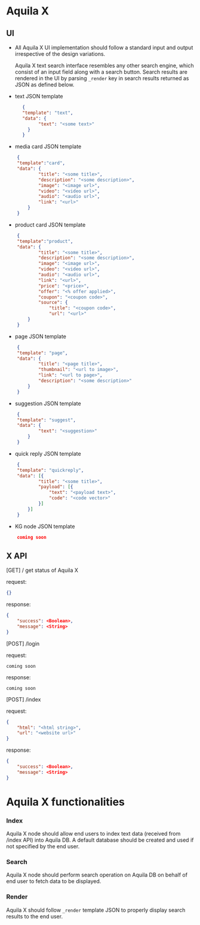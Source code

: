 # Aquila X

## UI

- All Aquila X UI implementation should follow a standard input and output irrespective of the design variations.

  Aquila X text search interface resembles any other search engine, which consist of an input field along with a search button. Search results are rendered in the UI by parsing `_render` key in search results returned as JSON as defined below.

- text JSON template
```json
      {
      "template": "text",
      "data": {
      		"text": "<some text>"
      	}
      }
```

- media card JSON template

```json
    {
    "template":"card",
    "data": {
    		"title": "<some title>",
    		"description": "<some description>",
    		"image": "<image url>",
    		"video": "<video url>",
    		"audio": "<audio url>",
    		"link": "<url>"
    	}
    }
```

- product card JSON template

```json
    {
    "template":"product",
    "data": {
    		"title": "<some title>",
    		"description": "<some description>",
    		"image": "<image url>",
    		"video": "<video url>",
    		"audio": "<audio url>",
    		"link": "<url>",
    		"price": "<price>",
    		"offer": "<% offer applied>",
    		"coupon": "<coupon code>",
    		"source": {
    			"title": "<coupon code>",
    			"url": "<url>"
    	}
    }
```

- page JSON template

```json
    {
    "template": "page",
    "data": {
    		"title": "<page title>",
        	"thumbnail": "<url to image>",
        	"link": "<url to page>",
        	"description": "<some description>"
    	}
    }
```

- suggestion JSON template

```json
    {
    "template": "suggest",
    "data": {
    		"text": "<suggestion>"
    	}
    }
```

- quick reply JSON template

```json
    {
    "template": "quickreply",
    "data": [{
    		"title": "<some title>",
    		"payload": [{
    			"text": "<payload text>",
    			"code": "<code vector>"
    		}]
    	}]
    }
```

- KG node JSON template

```json
    coming soon
```



## X API

[GET] / get status of Aquila X

request:

```json
{}
```

response:

```json
{
    "success": <Boolean>,
    "message": <String>
}
```



[POST] /login 

request:

```
coming soon
```

response:

```
coming soon
```



[POST] /index 

request:

```json
{
	"html": "<html string>",
	"url": "<website url>"
}
```

response:

```json
{
    "success": <Boolean>,
    "message": <String>
}
```



# Aquila X functionalities

### Index

Aquila X node should allow end users to index text data (received from /index API) into Aquila DB. A default database should be created and used if not specified by the end user.

### Search

Aquila X node should perform search operation on Aquila DB on behalf of end user to fetch data to be displayed.

### Render

Aquila X should follow `_render` template JSON to properly display search results to the end user.